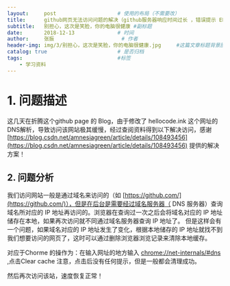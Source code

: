 ```yaml
---
layout:     post   				    # 使用的布局（不需要改）
title:      github网页无法访问问题的解决（github服务器响应时间过长 ，错误提示 ERR_CONNECTION_TIMED_OUT） 	# 标题 
subtitle:   别担心，这次是笑脸，你的电脑很健康 #副标题
date:       2018-12-13				# 时间
author:     张振 						# 作者
header-img: img/3/别担心，这次是笑脸，你的电脑很健康.jpg 	#这篇文章标题背景图片
catalog: true 						# 是否归档
tags:								#标签
    - 学习资料
---
```


# 1. 问题描述

这几天在折腾这个github page 的 Blog，由于修改了 hellocode.ink 这个网址的 DNS解析，导致访问该网站极其缓慢，经过查阅资料得到以下解决访问，感谢 [https://blog.csdn.net/amnesiagreen/article/details/108493456](https://blog.csdn.net/amnesiagreen/article/details/108493456) 提供的解决方案！

## 2. 问题分析

我们访问网站一般是通过域名来访问的（如 [https://github.com/](https://github.com/)），但是在后台是需要经过域名服务器（ DNS 服务器）查询域名所对应的 IP 地址再访问的。浏览器在查询过一次之后会将域名对应的 IP 地址储存在本地，如果再次访问就不同通过域名服务器查询 IP 地址了。
但是这样会有一个问题，如果域名对应的 IP 地址发生了变化，根据本地储存的 IP 地址就找不到我们想要访问的网页了，这时可以通过删除浏览器浏览记录来清除本地缓存。

对应于Chorme 的操作为：在输入网址的地方输入 [chrome://net-internals/#dns](chrome://net-internals/#dns) ,点击Clear cache 
注意，点击后没有任何提示，但是一般都会清理成功。
  
然后再次访问该站，速度恢复正常！
